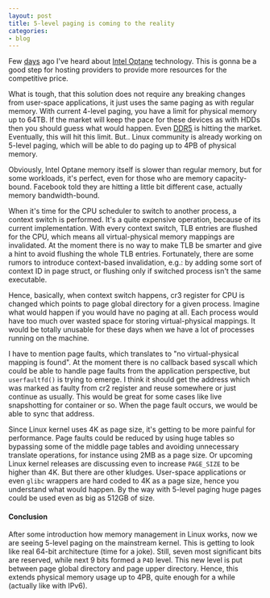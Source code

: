 ```yaml
---
layout: post
title: 5-level paging is coming to the reality
categories:
- blog
---
```


Few [days](http://blog.donatas.net/blog/2017/03/30/whd-2017/) ago I've heard about [Intel Optane](http://www.intel.de/content/www/de/de/architecture-and-technology/intel-optane-technology.html) technology. This is gonna be a good step for hosting providers to provide more resources for the competitive price.

What is tough, that this solution does not require any breaking changes from user-space applications, it just uses the same paging as with regular memory. With current 4-level paging, you have a limit for physical memory up to 64TB. If the market will keep the pace for these devices as with HDDs then you should guess what would happen. Even [DDR5](https://arstechnica.com/gadgets/2017/03/next-generation-ddr5-ram-will-double-the-speed-of-ddr4-in-2018/) is hitting the market. Eventually, this will hit this limit. But.. Linux community is already working on 5-level paging, which will be able to do paging up to 4PB of physical memory.

Obviously, Intel Optane memory itself is slower than regular memory, but for some workloads, it's perfect, even for those who are memory capacity-bound. Facebook told they are hitting a little bit different case, actually memory bandwidth-bound.

When it's time for the CPU scheduler to switch to another process, a context switch is performed. It's a quite expensive operation, because of its current implementation. With every context switch, TLB entries are flushed for the CPU, which means all virtual-physical memory mappings are invalidated. At the moment there is no way to make TLB be smarter and give a hint to avoid flushing the whole TLB entries. Fortunately, there are some rumors to introduce context-based invalidation, e.g.: by adding some sort of context ID in page struct, or flushing only if switched process isn't the same executable.

Hence, basically, when context switch happens, cr3 register for CPU is changed which points to page global directory for a given process. Imagine what would happen if you would have no paging at all. Each process would have too much over wasted space for storing virtual-physical mappings. It would be totally unusable for these days when we have a lot of processes running on the machine.

I have to mention page faults, which translates to "no virtual-physical mapping is found". At the moment there is no callback based syscall which could be able to handle page faults from the application perspective, but `userfaultfd()` is trying to emerge. I think it should get the address which was marked as faulty from cr2 register and reuse somewhere or just continue as usually. This would be great for some cases like live snapshotting for container or so. When the page fault occurs, we would be able to sync that address.

Since Linux kernel uses 4K as page size, it's getting to be more painful for performance. Page faults could be reduced by using huge tables so bypassing some of the middle page tables and avoiding unnecessary translate operations, for instance using 2MB as a page size. Or upcoming Linux kernel releases are discussing even to increase `PAGE_SIZE` to be higher than 4K. But there are other kludges. User-space applications or even `glibc` wrappers are hard coded to 4K as a page size, hence you understand what would happen. By the way with 5-level paging huge pages could be used even as big as 512GB of size.

#### Conclusion

After some introduction how memory management in Linux works, now we are seeing 5-level paging on the mainstream kernel. This is getting to look like real 64-bit architecture (time for a joke). Still, seven most significant bits are reserved, while next 9 bits formed a `P4D` level. This new level is put between page global directory and page upper directory. Hence, this extends physical memory usage up to 4PB, quite enough for a while (actually like with IPv6).
